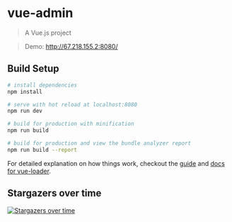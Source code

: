 # vue-admin

> A Vue.js project

> Demo: http://67.218.155.2:8080/

## Build Setup

``` bash
# install dependencies
npm install

# serve with hot reload at localhost:8080
npm run dev

# build for production with minification
npm run build

# build for production and view the bundle analyzer report
npm run build --report
```

For detailed explanation on how things work, checkout the [guide](http://vuejs-templates.github.io/webpack/) and [docs for vue-loader](http://vuejs.github.io/vue-loader).

## Stargazers over time

[![Stargazers over time](https://starchart.cc/caarlos0/starcharts.svg)](https://starchart.cc/caarlos0/starcharts)
